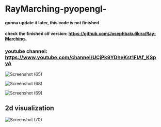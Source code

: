 # RayMarching-pyopengl-

#### gonna update it later, this code is not finished

#### check the finished c# version: https://github.com/Josephbakulikira/Ray-Marching-

### youtube channel: https://www.youtube.com/channel/UCjPk9YDheKst1FlAf_KSpyA

![Screenshot (65)](https://user-images.githubusercontent.com/48150537/117064653-149ac200-ad44-11eb-850e-3a39299bce7c.png)

![Screenshot (68)](https://user-images.githubusercontent.com/48150537/117065391-15802380-ad45-11eb-8cf1-312a03619d07.png)

![Screenshot (69)](https://user-images.githubusercontent.com/48150537/117072766-968fe880-ad4e-11eb-9972-d9c3f933aa9c.png)

## 2d visualization
![Screenshot (70)](https://user-images.githubusercontent.com/48150537/117073113-14ec8a80-ad4f-11eb-80ab-e9426ea4c5af.png)

